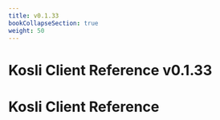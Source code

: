 ```yaml
---
title: v0.1.33
bookCollapseSection: true
weight: 50
---
```


# Kosli Client Reference v0.1.33

# Kosli Client Reference